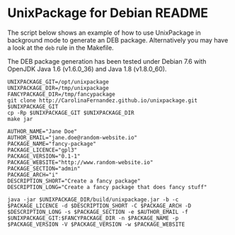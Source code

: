 UnixPackage for Debian README
=============================

The script below shows an example of how to use UnixPackage
in background mode to generate an DEB package. Alternatively
you may have a look at the `deb` rule in the Makefile.

The DEB package generation has been tested under Debian 7.6
with OpenJDK Java 1.6 (v1.6.0_36) and Java 1.8 (v1.8.0_60).

```
UNIXPACKAGE_GIT=/opt/unixpackage
UNIXPACKAGE_DIR=/tmp/unixpackage
FANCYPACKAGE_DIR=/tmp/fancypackage
git clone http://CarolinaFernandez.github.io/unixpackage.git $UNIXPACKAGE_GIT
cp -Rp $UNIXPACKAGE_GIT $UNIXPACKAGE_DIR
make jar

AUTHOR_NAME="Jane Doe"
AUTHOR_EMAIL="jane.doe@random-website.io"
PACKAGE_NAME="fancy-package"
PACKAGE_LICENCE="gpl3"
PACKAGE_VERSION="0.1-1"
PACKAGE_WEBSITE="http://www.random-website.io"
PACKAGE_SECTION="admin"
PACKAGE_ARCH="i"
DESCRIPTION_SHORT="Create a fancy package"
DESCRIPTION_LONG="Create a fancy package that does fancy stuff"

java -jar $UNIXPACKAGE_DIR/build/unixpackage.jar -b -c $PACKAGE_LICENCE -d $DESCRIPTION_SHORT -C $PACKAGE_ARCH -D $DESCRIPTION_LONG -s $PACKAGE_SECTION -e $AUTHOR_EMAIL -f $UNIXPACKAGE_GIT:$FANCYPACKAGE_DIR -n $PACKAGE_NAME -p $PACKAGE_VERSION -V $PACKAGE_VERSION -w $PACKAGE_WEBSITE
```
